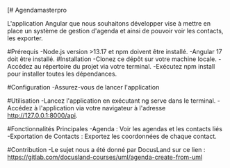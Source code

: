 [# Agendamasterpro

L'application Angular que nous souhaitons développer vise à mettre en place un système de gestion d'agenda et ainsi de pouvoir voir les contacts, les exporter.

#Prérequis
  -Node.js version >13.17 et npm doivent être installé.
  -Angular 17 doit être installé.
#Installation
  -Clonez ce dépôt sur votre machine locale.
  -Accédez au répertoire du projet via votre terminal.
  -Exécutez npm install pour installer toutes les dépendances.

#Configuration
  -Assurez-vous de lancer l'application
  
#Utilisation
  -Lancez l'application en exécutant ng serve dans le terminal.
  -Accédez à l'application via votre navigateur à l'adresse http://127.0.0.1:8000/api.

#Fonctionnalités Principales
  -Agenda : Voir les agendas et les contacts liés
  -Exportation de Contacts : Exportez les coordonnées de chaque contact.

#Contribution
  -Le sujet nous a été donné par DocusLand sur ce lien : https://gitlab.com/docusland-courses/uml/agenda-create-from-uml

